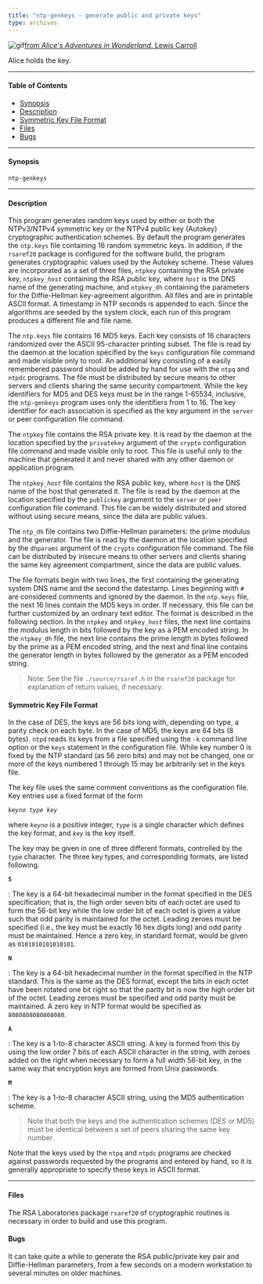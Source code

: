 ```yaml
---
title: "ntp-genkeys - generate public and private keys"
type: archives
---
```


![gif](/archives/pic/alice23.gif)[from _Alice's Adventures in Wonderland_, Lewis Carroll](/reflib/pictures)

Alice holds the key.

* * *

#### Table of Contents

*   [Synopsis](/archives/4.1.2/genkeys/#synopsis)
*   [Description](/archives/4.1.2/genkeys/#description)
*   [Symmetric Key File Format](/archives/4.1.2/genkeys/#symmetric-key-file-format)
*   [Files](/archives/4.1.2/genkeys/#files)
*   [Bugs](/archives/4.1.2/genkeys/#bugs)

* * *

#### Synopsis

<code>ntp-genkeys</code>

* * *

#### Description

This program generates random keys used by either or both the NTPv3/NTPv4 symmetric key or the NTPv4 public key (Autokey) cryptographic authentication schemes. By default the program generates the <code>ntp.keys</code> file containing 16 random symmetric keys. In addition, if the <code>rsaref20</code> package is configured for the software build, the program generates cryptographic values used by the Autokey scheme. These values are incorporated as a set of three files, <code>ntpkey</code> containing the RSA private key, <code>ntpkey\__host_</code> containing the RSA public key, where <code>_host_</code> is the DNS name of the generating machine, and <code>ntpkey_dh</code> containing the parameters for the Diffie-Hellman key-agreement algorithm. All files and are in printable ASCII format. A timestamp in NTP seconds is appended to each. Since the algorithms are seeded by the system clock, each run of this program produces a different file and file name.

The <code>ntp.keys</code> file contains 16 MD5 keys. Each key consists of 16 characters randomized over the ASCII 95-character printing subset. The file is read by the daemon at the location specified by the <code>keys</code> configuration file command and made visible only to root. An additional key consisting of a easily remembered password should be added by hand for use with the <code>ntpq</code> and <code>ntpdc</code> programs. The file must be distributed by secure means to other servers and clients sharing the same security compartment. While the key identifiers for MD5 and DES keys must be in the range 1-65534, inclusive, the <code>ntp-genkeys</code> program uses only the identifiers from 1 to 16. The key identifier for each association is specified as the key argument in the <code>server</code> or peer configuration file command.

The <code>ntpkey</code> file contains the RSA private key. It is read by the daemon at the location specified by the <code>privatekey</code> argument of the <code>crypto</code> configuration file command and made visible only to root. This file is useful only to the machine that generated it and never shared with any other daemon or application program.

The <code>ntpkey\__host_</code> file contains the RSA public key, where <code>_host_</code> is the DNS name of the host that generated it. The file is read by the daemon at the location specified by the <code>publickey</code> argument to the <code>server</code> or <code>peer</code> configuration file command. This file can be widely distributed and stored without using secure means, since the data are public values.

The <code>ntp_dh</code> file contains two Diffie-Hellman parameters: the prime modulus and the generator. The file is read by the daemon at the location specified by the <code>dhparams</code> argument of the <code>crypto</code> configuration file command. The file can be distributed by insecure means to other servers and clients sharing the same key agreement compartment, since the data are public values.

The file formats begin with two lines, the first containing the generating system DNS name and the second the datestamp. Lines beginning with <code>#</code> are considered comments and ignored by the daemon. In the <code>ntp.keys</code> file, the next 16 lines contain the MD5 keys in order. If necessary, this file can be further customized by an ordinary text editor. The format is described in the following section. In the <code>ntpkey</code> and <code>ntpkey\__host_</code> files, the next line contains the modulus length in bits followed by the key as a PEM encoded string. In the <code>ntpkey_dh</code> file, the next line contains the prime length in bytes followed by the prime as a PEM encoded string, and the next and final line contains the generator length in bytes followed by the generator as a PEM encoded string.

> Note: See the file <code>./source/rsaref.h</code> in the <code>rsaref20</code> package for explanation of return values, if necessary.

#### Symmetric Key File Format

In the case of DES, the keys are 56 bits long with, depending on type, a parity check on each byte. In the case of MD5, the keys are 64 bits (8 bytes). <code>ntpd</code> reads its keys from a file specified using the <code>-k</code> command line option or the <code>keys</code> statement in the configuration file. While key number 0 is fixed by the NTP standard (as 56 zero bits) and may not be changed, one or more of the keys numbered 1 through 15 may be arbitrarily set in the keys file.

The key file uses the same comment conventions as the configuration file. Key entries use a fixed format of the form

<code>_keyno type key_</code>

where <code>_keyno_</code> is a positive integer, <code>_type_</code> is a single character which defines the key format, and <code>_key_</code> is the key itself.

The key may be given in one of three different formats, controlled by the <code>_type_</code> character. The three key types, and corresponding formats, are listed following.

<code>**S**</code>

: The key is a 64-bit hexadecimal number in the format specified in the DES specification; that is, the high order seven bits of each octet are used to form the 56-bit key while the low order bit of each octet is given a value such that odd parity is maintained for the octet. Leading zeroes must be specified (i.e., the key must be exactly 16 hex digits long) and odd parity must be maintained. Hence a zero key, in standard format, would be given as <code>0101010101010101</code>.

<code>**N**</code>

: The key is a 64-bit hexadecimal number in the format specified in the NTP standard. This is the same as the DES format, except the bits in each octet have been rotated one bit right so that the parity bit is now the high order bit of the octet. Leading zeroes must be specified and odd parity must be maintained. A zero key in NTP format would be specified as <code>8080808080808080</code>.

<code>**A**</code>

: The key is a 1-to-8 character ASCII string. A key is formed from this by using the low order 7 bits of each ASCII character in the string, with zeroes added on the right when necessary to form a full width 56-bit key, in the same way that encryption keys are formed from Unix passwords.

<code>**M**</code>

: The key is a 1-to-8 character ASCII string, using the MD5 authentication scheme.
> Note that both the keys and the authentication schemes (DES or MD5) must be identical between a set of peers sharing the same key number.

Note that the keys used by the <code>ntpq</code> and <code>ntpdc</code> programs are checked against passwords requested by the programs and entered by hand, so it is generally appropriate to specify these keys in ASCII format.

* * *

#### Files

The RSA Laboratories package <code>rsaref20</code> of cryptographic routines is necessary in order to build and use this program. 

#### Bugs

It can take quite a while to generate the RSA public/private key pair and Diffie-Hellman parameters, from a few seconds on a modern workstation to several minutes on older machines.